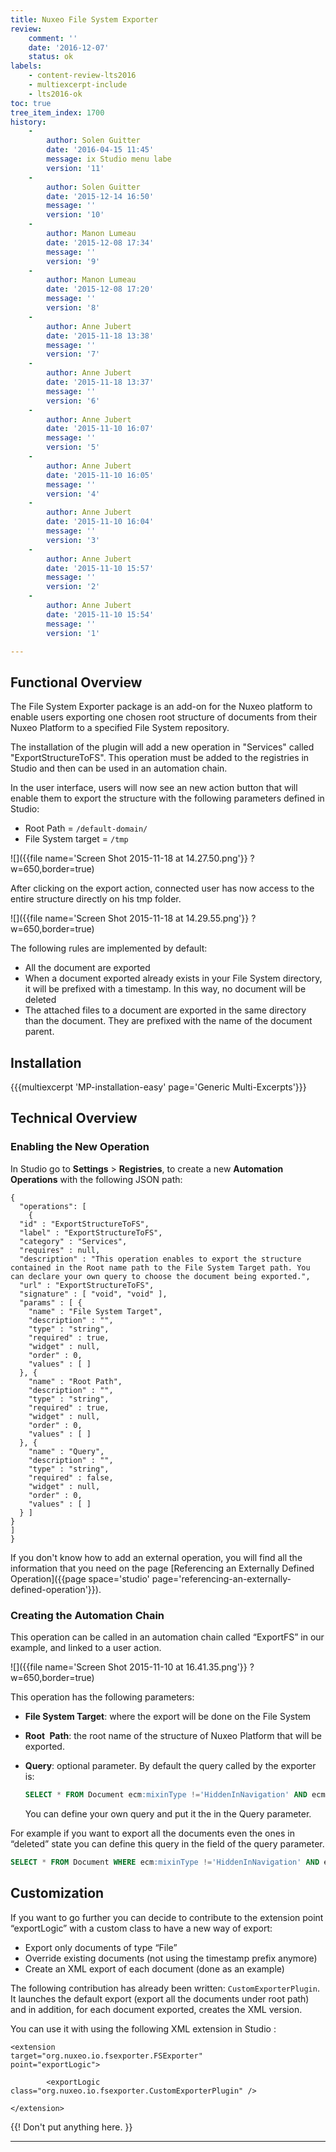 ```yaml
---
title: Nuxeo File System Exporter
review:
    comment: ''
    date: '2016-12-07'
    status: ok
labels:
    - content-review-lts2016
    - multiexcerpt-include
    - lts2016-ok
toc: true
tree_item_index: 1700
history:
    -
        author: Solen Guitter
        date: '2016-04-15 11:45'
        message: ix Studio menu labe
        version: '11'
    -
        author: Solen Guitter
        date: '2015-12-14 16:50'
        message: ''
        version: '10'
    -
        author: Manon Lumeau
        date: '2015-12-08 17:34'
        message: ''
        version: '9'
    -
        author: Manon Lumeau
        date: '2015-12-08 17:20'
        message: ''
        version: '8'
    -
        author: Anne Jubert
        date: '2015-11-18 13:38'
        message: ''
        version: '7'
    -
        author: Anne Jubert
        date: '2015-11-18 13:37'
        message: ''
        version: '6'
    -
        author: Anne Jubert
        date: '2015-11-10 16:07'
        message: ''
        version: '5'
    -
        author: Anne Jubert
        date: '2015-11-10 16:05'
        message: ''
        version: '4'
    -
        author: Anne Jubert
        date: '2015-11-10 16:04'
        message: ''
        version: '3'
    -
        author: Anne Jubert
        date: '2015-11-10 15:57'
        message: ''
        version: '2'
    -
        author: Anne Jubert
        date: '2015-11-10 15:54'
        message: ''
        version: '1'

---
```

## Functional Overview

The File System Exporter package is an add-on for the Nuxeo platform to enable users exporting one chosen root structure of documents from their Nuxeo Platform to a specified File System repository.

The installation of the plugin will add a new operation in "Services" called "ExportStructureToFS". This operation must be added to the registries in Studio and then can be used in an automation chain.

In the user interface, users will now see an new action button that will enable them to export the structure with the following parameters defined in Studio:

*   Root Path = `/default-domain/`
*   File System target = `/tmp`

![]({{file name='Screen Shot 2015-11-18 at 14.27.50.png'}} ?w=650,border=true)

After clicking on the export action, connected user has now access to the entire structure directly on his tmp folder.

![]({{file name='Screen Shot 2015-11-18 at 14.29.55.png'}} ?w=650,border=true)

The following rules are implemented by default:

*   All the document are exported&nbsp;
*   When a document exported already exists in your File System directory, it will be prefixed with a timestamp. In this way, no document will be deleted&nbsp;
*   The attached files to a document are exported in the same directory than the document. They are prefixed with the name of the document parent.

## Installation

{{{multiexcerpt 'MP-installation-easy' page='Generic Multi-Excerpts'}}}

## Technical Overview

### Enabling the New Operation

In Studio go to **Settings** > **Registries**, to create a new&nbsp;**Automation Operations** with the following JSON path: &nbsp;&nbsp;

```
{
  "operations": [
    {
  "id" : "ExportStructureToFS",
  "label" : "ExportStructureToFS",
  "category" : "Services",
  "requires" : null,
  "description" : "This operation enables to export the structure contained in the Root name path to the File System Target path. You can declare your own query to choose the document being exported.",
  "url" : "ExportStructureToFS",
  "signature" : [ "void", "void" ],
  "params" : [ {
    "name" : "File System Target",
    "description" : "",
    "type" : "string",
    "required" : true,
    "widget" : null,
    "order" : 0,
    "values" : [ ]
  }, {
    "name" : "Root Path",
    "description" : "",
    "type" : "string",
    "required" : true,
    "widget" : null,
    "order" : 0,
    "values" : [ ]
  }, {
    "name" : "Query",
    "description" : "",
    "type" : "string",
    "required" : false,
    "widget" : null,
    "order" : 0,
    "values" : [ ]
  } ]
}
]
}
```

If you don't know how to add an external operation, you will find all the information that you need on the page [Referencing an Externally Defined Operation]({{page space='studio' page='referencing-an-externally-defined-operation'}}).

### Creating the Automation Chain

This operation can be called in an automation chain called &ldquo;ExportFS&rdquo; in our example, and linked to a user action.

![]({{file name='Screen Shot 2015-11-10 at 16.41.35.png'}} ?w=650,border=true)

This operation has the following parameters:

*   **File System Target**: where the export will be done on the File System
*   **Root&nbsp;** **Path**: the root name of the structure of Nuxeo Platform that will be exported.
*   **Query**: optional parameter. By default the query called by the exporter is:

    ```sql
    SELECT * FROM Document ecm:mixinType !='HiddenInNavigation' AND ecm:isVersion = 0 AND ecm:currentLifeCycleState !='deleted'
    ```

    You can define your own query and put it the in the Query parameter.

For example if you want to export all the documents even the ones in &ldquo;deleted&rdquo; state you can define this query in the field of the query parameter.

```sql
SELECT * FROM Document WHERE ecm:mixinType !='HiddenInNavigation' AND ecm:isVersion = 0
```

## Customization

If you want to go further you can decide to contribute to the extension point &ldquo;exportLogic&rdquo; with a custom class to have a new way of export:

*   Export only documents of type &ldquo;File&rdquo;
*   Override existing documents (not using the timestamp prefix anymore)
*   Create an XML export of each document (done as an example)&nbsp;

The following contribution has already been written:&nbsp;`CustomExporterPlugin`. It launches the default export (export all the documents under root path) and in addition, for each document exported, creates the XML version.

You can use it with using the following XML extension in Studio : &nbsp;

```
<extension
target="org.nuxeo.io.fsexporter.FSExporter"
point="exportLogic">

		<exportLogic
class="org.nuxeo.io.fsexporter.CustomExporterPlugin" />

</extension>
```

{{! Don't put anything here. }}

* * *
